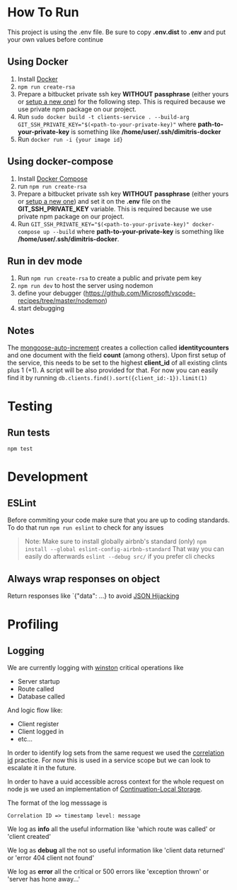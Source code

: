 # How To Run

This project is using the .env file. Be sure to copy **.env.dist** to **.env** and put your own values before continue

## Using Docker
1. Install [Docker](https://docs.docker.com/install/linux/docker-ce/ubuntu/)
2. `npm run create-rsa`
3. Prepare a bitbucket private ssh key **WITHOUT passphrase** (either yours or [setup a new one](https://confluence.atlassian.com/bitbucket/set-up-additional-ssh-keys-271943168.html#SetupadditionalSSHkeys-ssh2)) for the following step. This is required because we use private npm package on our project.
4. Run `sudo docker build -t clients-service . --build-arg GIT_SSH_PRIVATE_KEY="$(<path-to-your-private-key)"` where **path-to-your-private-key** is something like **/home/user/.ssh/dimitris-docker**
5. Run `docker run -i {your image id}`

## Using docker-compose
1. Install [Docker Compose](https://docs.docker.com/compose/install/)
2. run `npm run create-rsa`
3. Prepare a bitbucket private ssh key **WITHOUT passphrase** (either yours or [setup a new one](https://confluence.atlassian.com/bitbucket/set-up-additional-ssh-keys-271943168.html#SetupadditionalSSHkeys-ssh2)) and set it on the **.env** file on the **GIT_SSH_PRIVATE_KEY** variable. This is required because we use private npm package on our project.
4. Run `GIT_SSH_PRIVATE_KEY="$(<path-to-your-private-key)" docker-compose up --build` where **path-to-your-private-key** is something like **/home/user/.ssh/dimitris-docker**.

## Run in dev mode

1. Run `npm run create-rsa` to create a public and private pem key
2. `npm run dev` to host the server using nodemon
3. define your debugger (https://github.com/Microsoft/vscode-recipes/tree/master/nodemon)
4. start debugging

## Notes

The [mongoose-auto-increment](https://github.com/chevex-archived/mongoose-auto-increment) creates a collection called **identitycounters** and one document with the field **count** (among others). Upon first setup of the service, this needs to be set to the highest **client_id** of all existing clints plus 1 (+1). A script will be also provided for that. For now you can easily find it by running `db.clients.find().sort({client_id:-1}).limit(1)`

# Testing

## Run tests

`npm test`

# Development

## ESLint
Before commiting your code make sure that you are up to coding standards.
To do that run `npm run eslint` to check for any issues

> Note: Make sure to install globally airbnb's standard (only) `npm install --global eslint-config-airbnb-standard`
> That way you can easily do afterwards `eslint --debug src/` if you prefer cli checks

## Always wrap responses on object
Return responses like `{"data": ...} to avoid [JSON Hijacking](https://www.owasp.org/index.php/AJAX_Security_Cheat_Sheet#Always_return_JSON_with_an_Object_on_the_outside)

# Profiling

## Logging
We are currently logging with [winston](https://github.com/winstonjs/winston) critical operations like
* Server startup
* Route called
* Database called

And logic flow like:
* Client register
* Client logged in
* etc...

In order to identify log sets from the same request we used the [correlation id](https://hilton.org.uk/blog/microservices-correlation-id) practice.
For now this is used in a service scope but we can look to escalate it in the future.

In order to have a uuid accessible across context for the whole request on node js we used an implementation of [Continuation-Local Storage](https://github.com/jeff-lewis/cls-hooked).

The format of the log messsage is 
```
Correlation ID => timestamp level: message
```

We log as **info** all the useful information like 'which route was called' or 'client created'

We log as **debug** all the not so useful information like 'client data returned' or 'error 404 client not found'

We log as **error** all the critical or 500 errors like 'exception thrown' or 'server has hone away...'